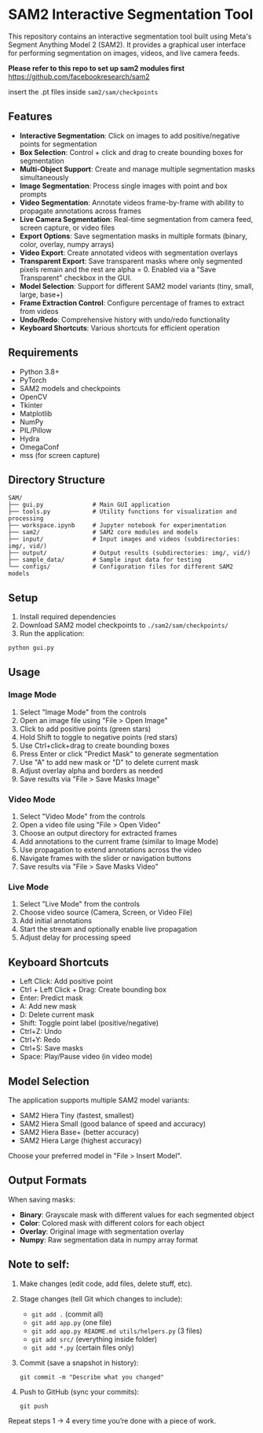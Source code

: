 # SAM2 Interactive Segmentation Tool

This repository contains an interactive segmentation tool built using Meta's Segment Anything Model 2 (SAM2). It provides a graphical user interface for performing segmentation on images, videos, and live camera feeds.

**Please refer to this repo to set up sam2 modules first**
https://github.com/facebookresearch/sam2

insert the .pt files inside `sam2/sam/checkpoints`

## Features

- **Interactive Segmentation**: Click on images to add positive/negative points for segmentation
- **Box Selection**: Control + click and drag to create bounding boxes for segmentation
- **Multi-Object Support**: Create and manage multiple segmentation masks simultaneously
- **Image Segmentation**: Process single images with point and box prompts
- **Video Segmentation**: Annotate videos frame-by-frame with ability to propagate annotations across frames
- **Live Camera Segmentation**: Real-time segmentation from camera feed, screen capture, or video files
- **Export Options**: Save segmentation masks in multiple formats (binary, color, overlay, numpy arrays)
- **Video Export**: Create annotated videos with segmentation overlays
- **Transparent Export**: Save transparent masks where only segmented pixels remain and the rest are alpha = 0. Enabled via a "Save Transparent" checkbox in the GUI.
- **Model Selection**: Support for different SAM2 model variants (tiny, small, large, base+)
- **Frame Extraction Control**: Configure percentage of frames to extract from videos
- **Undo/Redo**: Comprehensive history with undo/redo functionality
- **Keyboard Shortcuts**: Various shortcuts for efficient operation

## Requirements

- Python 3.8+
- PyTorch
- SAM2 models and checkpoints
- OpenCV
- Tkinter
- Matplotlib
- NumPy
- PIL/Pillow
- Hydra
- OmegaConf
- mss (for screen capture)

## Directory Structure

```
SAM/
├── gui.py              # Main GUI application
├── tools.py            # Utility functions for visualization and processing
├── workspace.ipynb     # Jupyter notebook for experimentation
├── sam2/               # SAM2 core modules and models
├── input/              # Input images and videos (subdirectories: img/, vid/)
├── output/             # Output results (subdirectories: img/, vid/)
├── sample_data/        # Sample input data for testing
└── configs/            # Configuration files for different SAM2 models
```

## Setup

1. Install required dependencies
2. Download SAM2 model checkpoints to `./sam2/sam/checkpoints/`
3. Run the application:

```bash
python gui.py
```

## Usage

### Image Mode
1. Select "Image Mode" from the controls
2. Open an image file using "File > Open Image"
3. Click to add positive points (green stars)
4. Hold Shift to toggle to negative points (red stars)
5. Use Ctrl+click+drag to create bounding boxes
6. Press Enter or click "Predict Mask" to generate segmentation
7. Use "A" to add new mask or "D" to delete current mask
8. Adjust overlay alpha and borders as needed
9. Save results via "File > Save Masks Image"

### Video Mode
1. Select "Video Mode" from the controls
2. Open a video file using "File > Open Video"
3. Choose an output directory for extracted frames
4. Add annotations to the current frame (similar to Image Mode)
5. Use propagation to extend annotations across the video
6. Navigate frames with the slider or navigation buttons
7. Save results via "File > Save Masks Video"

### Live Mode
1. Select "Live Mode" from the controls
2. Choose video source (Camera, Screen, or Video File)
3. Add initial annotations
4. Start the stream and optionally enable live propagation
5. Adjust delay for processing speed

## Keyboard Shortcuts

- Left Click: Add positive point
- Ctrl + Left Click + Drag: Create bounding box
- Enter: Predict mask
- A: Add new mask
- D: Delete current mask
- Shift: Toggle point label (positive/negative)
- Ctrl+Z: Undo
- Ctrl+Y: Redo
- Ctrl+S: Save masks
- Space: Play/Pause video (in video mode)

## Model Selection

The application supports multiple SAM2 model variants:
- SAM2 Hiera Tiny (fastest, smallest)
- SAM2 Hiera Small (good balance of speed and accuracy)
- SAM2 Hiera Base+ (better accuracy)
- SAM2 Hiera Large (highest accuracy)

Choose your preferred model in "File > Insert Model".

## Output Formats

When saving masks:
- **Binary**: Grayscale mask with different values for each segmented object
- **Color**: Colored mask with different colors for each object
- **Overlay**: Original image with segmentation overlay
- **Numpy**: Raw segmentation data in numpy array format

## Note to self:
1) Make changes (edit code, add files, delete stuff, etc).

2) Stage changes (tell Git which changes to include):

    - `git add .`   (commit all)
    - `git add app.py`  (one file)
    - `git add app.py README.md utils/helpers.py`   (3 files)
    - `git add src/`    (everything inside folder)
    - `git add *.py`    (certain files only)

3) Commit (save a snapshot in history):

    `git commit -m "Describe what you changed"`

4) Push to GitHub (sync your commits):

    `git push`
    
Repeat steps 1 → 4 every time you’re done with a piece of work.